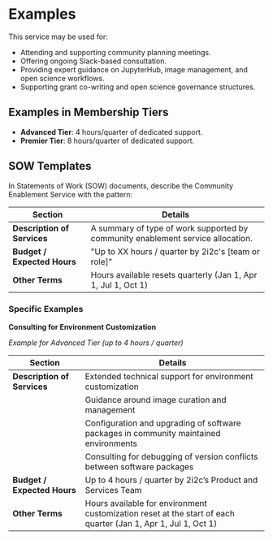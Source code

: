 # Examples

This service may be used for:

- Attending and supporting community planning meetings.
- Offering ongoing Slack-based consultation.
- Providing expert guidance on JupyterHub, image management, and open science workflows.
- Supporting grant co-writing and open science governance structures.

## Examples in Membership Tiers
- **Advanced Tier**: 4 hours/quarter of dedicated support.
- **Premier Tier**: 8 hours/quarter of dedicated support.

## SOW Templates

In Statements of Work (SOW) documents, describe the Community Enablement Service with the pattern:

| Section      | Details                  |
|--------------------------|-------------------|
| **Description of Services** | A summary of type of work supported by community enablement service allocation.        |
| **Budget / Expected Hours** | "Up to XX hours / quarter by 2i2c's [team or role]"           |
| **Other Terms**             | Hours available resets quarterly (Jan 1, Apr 1, Jul 1, Oct 1)      |

### Specific Examples


**Consulting for Environment Customization**

_Example for Advanced Tier (up to 4 hours / quarter)_

| Section     | Details   |
|------------------------|---------------------------------------------------------------------------------------------|
| **Description of Services** | Extended technical support for environment customization     |
|       | Guidance around image curation and management                                      |
|       | Configuration and upgrading of software packages in community maintained environments|
|       | Consulting for debugging of version conflicts between software packages            |
| **Budget / Expected Hours** | Up to 4 hours / quarter by 2i2c’s Product and Services Team      |
| **Other Terms**            | Hours available for environment customization reset at the start of each quarter (Jan 1, Apr 1, Jul 1, Oct 1) |

